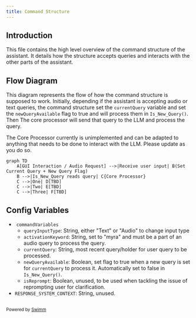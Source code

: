 ```yaml
---
title: Command Structure
---
```

## Introduction

This file contains the high level overview of the command structure of the assistant. It details how the structure accepts queries and interacts with the other parts of the assistant.

## Flow Diagram

This diagram represents the flow of how the command structure is supposed to work. Initially, depending if the assistant is accepting audio or text queries, the command structure set the <SwmToken path="/command/config.py" pos="8:2:2" line-data="  &quot;currentQuery&quot;: &quot;&quot;,">`currentQuery`</SwmToken> variable and set the <SwmToken path="/command/config.py" pos="7:2:2" line-data="  &quot;newQueryAvailable&quot;: False,">`newQueryAvailable`</SwmToken> flag to true and will process them in <SwmToken path="/command/querying/Is_New_Query.py" pos="5:2:4" line-data="def Is_New_Query():">`Is_New_Query()`</SwmToken>. Then The core processor will send that query to the LLM and process the query.

The Core Processor currently is unimplemented and can be adapted to anything that needs to be done to interact with the LLM. Please update as you do so.

```mermaid
graph TD
    A[GUI Interaction / Audio Request] -->|Receive user input| B(Set Current Query + New Query Flag)
    B -->|Is_New_Query reads query| C{Core Processor}
    C -->|One| D[TBD]
    C -->|Two| E[TBD]
    C -->|Three| F[TBD]
```

## Config Variables

- &nbsp;<SwmToken path="/command/config.py" pos="4:0:0" line-data="commandVariables = {">`commandVariables`</SwmToken>&nbsp;
  - <SwmToken path="/command/config.py" pos="5:2:2" line-data="  &quot;queryInputType&quot;: &quot;Audio&quot;,">`queryInputType`</SwmToken>: String, either "Text" or "Audio" to change input type
  - <SwmToken path="/command/config.py" pos="6:2:2" line-data="  &quot;activationKeyword&quot;: &quot;myra&quot;,">`activationKeyword`</SwmToken>: String, set to "myra" and must be a part of an audio query to process the query.
  - <SwmToken path="/command/config.py" pos="8:2:2" line-data="  &quot;currentQuery&quot;: &quot;&quot;,">`currentQuery`</SwmToken>: String, most recent query/holder for user query to be processed.
  - <SwmToken path="/command/querying/Is_New_Query.py" pos="24:6:6" line-data="        if commandVariables[&#39;newQueryAvailable&#39;] == False: return &quot;NONE&quot;">`newQueryAvailable`</SwmToken>: Boolean, set flag to true when a new query is set for <SwmToken path="/command/config.py" pos="8:2:2" line-data="  &quot;currentQuery&quot;: &quot;&quot;,">`currentQuery`</SwmToken> to process it. Automatically set to false in <SwmToken path="/command/querying/Is_New_Query.py" pos="5:2:4" line-data="def Is_New_Query():">`Is_New_Query()`</SwmToken>.
  - <SwmToken path="/command/config.py" pos="9:2:2" line-data="  &quot;isReprompt&quot;: False,">`isReprompt`</SwmToken>: Boolean, unused, to be used when tackling the issue of reprompting user for clarification.
- <SwmToken path="/command/config.py" pos="12:0:0" line-data="RESPONSE_SYSTEM_CONTEXT = &quot;You are a personal assistant. Answer any questions I have and help me with simple requests.&quot;">`RESPONSE_SYSTEM_CONTEXT`</SwmToken>: String, unused.

## 

<SwmMeta version="3.0.0" repo-id="Z2l0aHViJTNBJTNBUENBQSUzQSUzQUF2YWxvbkFjZQ==" repo-name="Myra"><sup>Powered by [Swimm](https://app.swimm.io/)</sup></SwmMeta>
